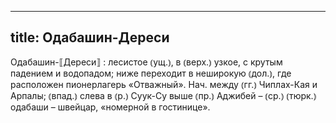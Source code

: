 
---
title: Одабашин-Дереси
---
Одабашин-⟦Дереси⟧
: лесистое ⦅ущ.⦆, в ⦅верх.⦆ узкое, с крутым падением и водопадом; ниже переходит в неширокую ⦅дол.⦆, где расположен пионерлагерь «Отважный». Нач. между ⦅гг.⦆ Чиплах-Кая и Арпалы; ⦅впад.⦆ слева в ⦅р.⦆ Суук-Су выше ⦅пр.⦆ Аджибей – ⦅ср.⦆ ⦅тюрк.⦆ одабаши – швейцар, «номерной в гостинице».
